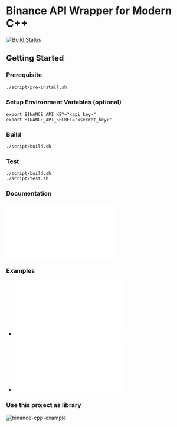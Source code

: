 # Binance API Wrapper for Modern C++

[![Build Status](https://travis-ci.org/zjhmale/binance-cpp.svg?branch=master)](https://travis-ci.org/zjhmale/binance-cpp)

## Getting Started

### Prerequisite

```sh
./script/pre-install.sh
```

### Setup Environment Variables (optional)

```
export BINANCE_API_KEY="<api_key>"
export BINANCE_API_SECRET="<secret_key>"
```

### Build

```
./script/build.sh
```

### Test

```
./script/build.sh
./script/test.sh
```

### Documentation

![API DOCUMENTATION](./DOCUMENT.md)

### Examples

* ![example.cc](./example/example.cc)
* ![depth_cache_example.cc](./example/depth_cache_example.cc)

### Use this project as library

![binance-cpp-example](https://github.com/zjhmale/binance-cpp-example)
